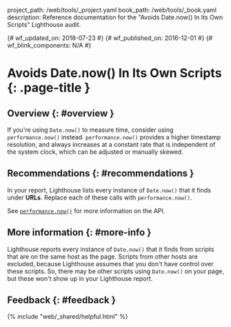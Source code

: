 project_path: /web/tools/_project.yaml
book_path: /web/tools/_book.yaml
description: Reference documentation for the "Avoids Date.now() In Its Own Scripts" Lighthouse audit.

{# wf_updated_on: 2018-07-23 #}
{# wf_published_on: 2016-12-01 #}
{# wf_blink_components: N/A #}

# Avoids Date.now() In Its Own Scripts  {: .page-title }

## Overview {: #overview }

If you're using `Date.now()` to measure time, consider using
`performance.now()` instead. `performance.now()` provides a higher timestamp
resolution, and always increases at a constant rate that is independent
of the system clock, which can be adjusted or manually skewed.

## Recommendations {: #recommendations }

In your report, Lighthouse lists every instance of `Date.now()` that it
finds under **URLs**. Replace each of these calls with `performance.now()`.

See [`performance.now()`][MDN] for more information on the API.

[MDN]: https://developer.mozilla.org/en-US/docs/Web/API/Performance/now

## More information {: #more-info }

Lighthouse reports every instance of `Date.now()` that it finds from
scripts that are on the same host as the page. Scripts from other hosts are
excluded, because Lighthouse assumes that you don't have control over these
scripts. So, there may be other scripts using `Date.now()` on your page,
but these won't show up in your Lighthouse report.

## Feedback {: #feedback }

{% include "web/_shared/helpful.html" %}
